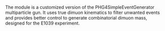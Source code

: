 The module is a customized version of the PHG4SimpleEventGenerator multiparticle gun. It uses true dimuon kinematics to filter unwanted events and provides better control to generate combinatorial dimuon mass, designed for the E1039 experiment.
